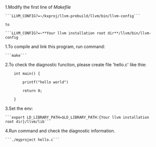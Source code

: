 1.Modify the first line of *Makefile*

	```LLVM_CONFIG?=~/kxproj/llvm-prebuild/llvm/bin/llvm-config```

	to

	```LLVM_CONFIG?=~**Your llvm installation root dir**/llvm/bin/llvm-config

1.To compile and link this program, run command:

	```make```

2.To check the diagnostic funciton, please create file 'hello.c' like thie:

```
	int main() {

		printf("hello world")

		return 0;

	}
```

3.Set the env:

	```export LD_LIBRARY_PATH=$LD_LIBRARY_PATH:{Your llvm installation root dir}/llvm/lib```

4.Run command and check the diagnostic information.

	```./myproject hello.c```

